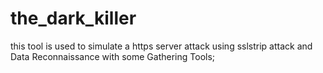 # the_dark_killer
this tool is used to simulate a https server attack using sslstrip attack and  Data Reconnaissance with some Gathering Tools;
